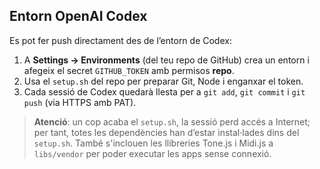 ## Entorn OpenAI Codex

Es pot fer push directament des de l’entorn de Codex:

1. A **Settings → Environments** (del teu repo de GitHub) crea un entorn i afegeix el secret `GITHUB_TOKEN` amb permisos **repo**.
2. Usa el `setup.sh` del repo per preparar Git, Node i enganxar el token.
3. Cada sessió de Codex quedarà llesta per a `git add`, `git commit` i `git push` (via HTTPS amb PAT).

> **Atenció**: un cop acaba el `setup.sh`, la sessió perd accés a Internet; per tant, totes les dependències han d’estar instal·lades dins del `setup.sh`.
També s'inclouen les llibreries Tone.js i Midi.js a `libs/vendor` per poder executar les apps sense connexió.
